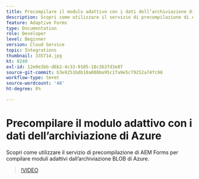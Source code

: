 ```yaml
---
title: Precompilare il modulo adattivo con i dati dell’archiviazione di Azure
description: Scopri come utilizzare il servizio di precompilazione di AEM Forms per compilare moduli adattivi dall’archiviazione BLOB di Azure.
feature: Adaptive Forms
type: Documentation
role: Developer
level: Beginner
version: Cloud Service
topic: Integrations
thumbnail: 335714.jpg
kt: 8240
exl-id: 12e0e3bb-d6b2-4c33-9105-18c3637d3e07
source-git-commit: b3e9251bdb18a008be95c1fa9e5c79252a74fc98
workflow-type: tm+mt
source-wordcount: '48'
ht-degree: 0%

---
```


# Precompilare il modulo adattivo con i dati dell’archiviazione di Azure

Scopri come utilizzare il servizio di precompilazione di AEM Forms per compilare moduli adattivi dall’archiviazione BLOB di Azure.

>[!VIDEO](https://video.tv.adobe.com/v/335714?quality=12&learn=on)
